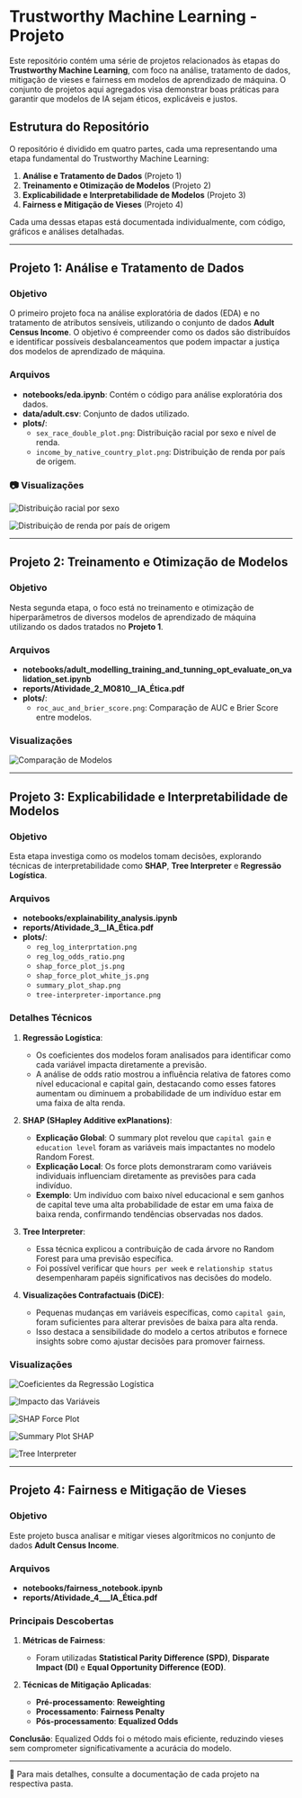 # Trustworthy Machine Learning - Projeto

Este repositório contém uma série de projetos relacionados às etapas do **Trustworthy Machine Learning**, com foco na análise, tratamento de dados, mitigação de vieses e fairness em modelos de aprendizado de máquina. O conjunto de projetos aqui agregados visa demonstrar boas práticas para garantir que modelos de IA sejam éticos, explicáveis e justos.

## Estrutura do Repositório

O repositório é dividido em quatro partes, cada uma representando uma etapa fundamental do Trustworthy Machine Learning:

1. **Análise e Tratamento de Dados** (Projeto 1)
2. **Treinamento e Otimização de Modelos** (Projeto 2)
3. **Explicabilidade e Interpretabilidade de Modelos** (Projeto 3)
4. **Fairness e Mitigação de Vieses** (Projeto 4)

Cada uma dessas etapas está documentada individualmente, com código, gráficos e análises detalhadas.

---

##  Projeto 1: Análise e Tratamento de Dados

### Objetivo

O primeiro projeto foca na análise exploratória de dados (EDA) e no tratamento de atributos sensíveis, utilizando o conjunto de dados **Adult Census Income**. O objetivo é compreender como os dados são distribuídos e identificar possíveis desbalanceamentos que podem impactar a justiça dos modelos de aprendizado de máquina.

###  Arquivos

- **notebooks/eda.ipynb**: Contém o código para análise exploratória dos dados.
- **data/adult.csv**: Conjunto de dados utilizado.
- **plots/**:
  - `sex_race_double_plot.png`: Distribuição racial por sexo e nível de renda.
  - `income_by_native_country_plot.png`: Distribuição de renda por país de origem.

### 📷 Visualizações

![Distribuição racial por sexo](proj_1/plots/sex_race_double_plot.png)

![Distribuição de renda por país de origem](proj_1/plots/income_by_native_country_plot.png)

---

##  Projeto 2: Treinamento e Otimização de Modelos

### Objetivo

Nesta segunda etapa, o foco está no treinamento e otimização de hiperparâmetros de diversos modelos de aprendizado de máquina utilizando os dados tratados no **Projeto 1**.

###  Arquivos

- **notebooks/adult_modelling_training_and_tunning_opt_evaluate_on_validation_set.ipynb**
- **reports/Atividade_2_MO810__IA_Ética.pdf**
- **plots/**:
  - `roc_auc_and_brier_score.png`: Comparação de AUC e Brier Score entre modelos.

###  Visualizações

![Comparação de Modelos](proj_2/plots/roc_auc_and_brier_score.png)

---

##  Projeto 3: Explicabilidade e Interpretabilidade de Modelos

### Objetivo

Esta etapa investiga como os modelos tomam decisões, explorando técnicas de interpretabilidade como **SHAP**, **Tree Interpreter** e **Regressão Logística**.

###  Arquivos

- **notebooks/explainability_analysis.ipynb**
- **reports/Atividade_3__IA_Ética.pdf**
- **plots/**:
  - `reg_log_interprtation.png`
  - `reg_log_odds_ratio.png`
  - `shap_force_plot_js.png`
  - `shap_force_plot_white_js.png`
  - `summary_plot_shap.png`
  - `tree-interpreter-importance.png`

### Detalhes Técnicos

1. **Regressão Logística**:
   - Os coeficientes dos modelos foram analisados para identificar como cada variável impacta diretamente a previsão.
   - A análise de odds ratio mostrou a influência relativa de fatores como nível educacional e capital gain, destacando como esses fatores aumentam ou diminuem a probabilidade de um indivíduo estar em uma faixa de alta renda.

2. **SHAP (SHapley Additive exPlanations)**:
   - **Explicação Global**: O summary plot revelou que `capital gain` e `education level` foram as variáveis mais impactantes no modelo Random Forest.
   - **Explicação Local**: Os force plots demonstraram como variáveis individuais influenciam diretamente as previsões para cada indivíduo.
   - **Exemplo**: Um indivíduo com baixo nível educacional e sem ganhos de capital teve uma alta probabilidade de estar em uma faixa de baixa renda, confirmando tendências observadas nos dados.

3. **Tree Interpreter**:
   - Essa técnica explicou a contribuição de cada árvore no Random Forest para uma previsão específica.
   - Foi possível verificar que `hours per week` e `relationship status` desempenharam papéis significativos nas decisões do modelo.

4. **Visualizações Contrafactuais (DiCE)**:
   - Pequenas mudanças em variáveis específicas, como `capital gain`, foram suficientes para alterar previsões de baixa para alta renda.
   - Isso destaca a sensibilidade do modelo a certos atributos e fornece insights sobre como ajustar decisões para promover fairness.

###  Visualizações

![Coeficientes da Regressão Logística](proj_3/plots/reg_log_interprtation.png)

![Impacto das Variáveis](proj_3/plots/reg_log_odds_ratio.png)

![SHAP Force Plot](proj_3/plots/shap_force_plot_js.png)

![Summary Plot SHAP](proj_3/plots/summary_plot_shap.png)

![Tree Interpreter](proj_3/plots/tree-interpreter-importance.png)

---

##  Projeto 4: Fairness e Mitigação de Vieses

### Objetivo

Este projeto busca analisar e mitigar vieses algorítmicos no conjunto de dados **Adult Census Income**.

###  Arquivos

- **notebooks/fairness_notebook.ipynb**
- **reports/Atividade_4___IA_Ética.pdf**

###  Principais Descobertas

1. **Métricas de Fairness**:
   - Foram utilizadas **Statistical Parity Difference (SPD)**, **Disparate Impact (DI)** e **Equal Opportunity Difference (EOD)**.

2. **Técnicas de Mitigação Aplicadas**:
   - **Pré-processamento**: **Reweighting**
   - **Processamento**: **Fairness Penalty**
   - **Pós-processamento**: **Equalized Odds**

 **Conclusão**: Equalized Odds foi o método mais eficiente, reduzindo vieses sem comprometer significativamente a acurácia do modelo.

---

🔗 Para mais detalhes, consulte a documentação de cada projeto na respectiva pasta.
